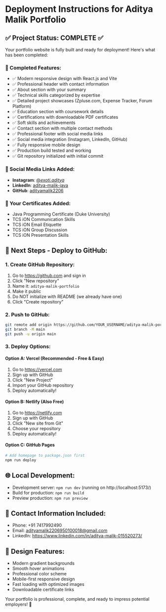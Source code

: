 # Deployment Instructions for Aditya Malik Portfolio

## ✅ Project Status: COMPLETE ✅

Your portfolio website is fully built and ready for deployment! Here's what has been completed:

### 🎯 Completed Features:
- ✅ Modern responsive design with React.js and Vite
- ✅ Professional header with contact information
- ✅ About section with your summary
- ✅ Technical skills categorized by expertise
- ✅ Detailed project showcases (Zpluse.com, Expense Tracker, Forum Platform)
- ✅ Education section with coursework details
- ✅ Certifications with downloadable PDF certificates
- ✅ Soft skills and achievements
- ✅ Contact section with multiple contact methods
- ✅ Professional footer with social media links
- ✅ Social media integration (Instagram, LinkedIn, GitHub)
- ✅ Fully responsive mobile design
- ✅ Production build tested and working
- ✅ Git repository initialized with initial commit

### 🔗 Social Media Links Added:
- **Instagram**: [@_exoti.aditya_](https://www.instagram.com/_exoti.aditya_/)
- **LinkedIn**: [aditya-malik-java](https://www.linkedin.com/in/aditya-malik-java)
- **GitHub**: [adityamalik2206](https://github.com/adityamalik2206)

### 📁 Your Certificates Added:
- Java Programming Certificate (Duke University)
- TCS iON Communication Skills
- TCS iON Email Etiquette  
- TCS iON Group Discussion
- TCS iON Presentation Skills

## 🚀 Next Steps - Deploy to GitHub:

### 1. Create GitHub Repository:
1. Go to https://github.com and sign in
2. Click "New repository" 
3. Name it: `aditya-malik-portfolio`
4. Make it public
5. Do NOT initialize with README (we already have one)
6. Click "Create repository"

### 2. Push to GitHub:
```bash
git remote add origin https://github.com/YOUR_USERNAME/aditya-malik-portfolio.git
git branch -M main
git push -u origin main
```

### 3. Deploy Options:

#### Option A: Vercel (Recommended - Free & Easy)
1. Go to https://vercel.com
2. Sign up with GitHub
3. Click "New Project"
4. Import your GitHub repository
5. Deploy automatically!

#### Option B: Netlify (Also Free)
1. Go to https://netlify.com
2. Sign up with GitHub
3. Click "New site from Git"
4. Choose your repository
5. Deploy automatically!

#### Option C: GitHub Pages
```bash
# Add homepage to package.json first
npm run deploy
```

## 🌐 Local Development:
- Development server: `npm run dev` (running on http://localhost:5173/)
- Build for production: `npm run build`
- Preview production: `npm run preview`

## 📧 Contact Information Included:
- Phone: +91 7417992490
- Email: adityamalik2206950100018@gmail.com
- LinkedIn: https://www.linkedin.com/in/aditya-malik-015520273/

## 🎨 Design Features:
- Modern gradient backgrounds
- Smooth hover animations
- Professional color scheme
- Mobile-first responsive design
- Fast loading with optimized images
- Downloadable certificate links

Your portfolio is professional, complete, and ready to impress potential employers! 🚀

